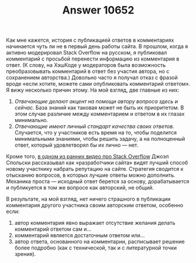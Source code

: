 ﻿---
title: "Answer 10652"
se.owner.user_id: 6
se.owner.display_name: "Nicolas Chabanovsky"
se.owner.link: "https://ru.meta.stackoverflow.com/users/6/nicolas-chabanovsky"
se.answer_id: 10652
se.question_id: 10628
se.post_type: answer
se.score: 4
se.is_accepted: False
---
<p>Как мне кажется, история с публикацией ответов в комментариях начинается чуть ли не в первый день работы сайта. В прошлом, когда я активно модерировал Stack Overflow на русском, я публиковал комментарий с просьбой перенести информацию из комментария в ответ. (К слову, на ХэшКоде у модераторов была возможность преобразовывать комментарий в ответ без участия автора, но с сохранением авторства.) Довольно часто я получал отказ с фразой вроде «если хотите, можете сами опубликовать комментарий ответом». Я вижу несколько причин этому. На мой взгляд, две главные из них:</p>
<ol>
<li><em>Отвечающие делают акцент на помощи автору вопроса здесь и сейчас.</em> База знаний как таковая может не быть их приоритетом. В этом случае различие между комментарием и ответом в их глазах минимально.</li>
<li><em>Отвечающие имеют личный стандарт качества своих ответов.</em> Случается, что у участников есть время на то, чтобы поделится минимальными знаниями, чтобы решить задачу, а на полноценный ответ, который удовлетворял бы их лично — нет.</li>
</ol>
<p>Кроме того, <a href="https://www.youtube.com/watch?v=NWHfY_lvKIQ" rel="nofollow noreferrer">в одном из ранних видео про Stack Overflow</a> Джоэл Спольски рассказывал как «разработчики сайта» видят лучший способ новому участнику набрать репутацию на сайте. Стратегия сводится к отысканию вопросов, в которых лучшие ответы можно дополнить. Механика проста — исходный ответ берется за основу, дорабатывается и публикуется в том же вопросе как авторский, не общий.</p>
<p>В результате, на мой взгляд, нет ничего страшного в публикации комментария другого участника своим авторским ответом, особенно если:</p>
<ol>
<li>автор комментария явно выражает отсутствие желания делать комментарий ответом сам и…</li>
<li>комментарий является достаточным ответом или…</li>
<li>автор ответа, основанного на комментарии, расписывает решение более подробно (как с технической, так и с литературной точки зрения).</li>
</ol>
